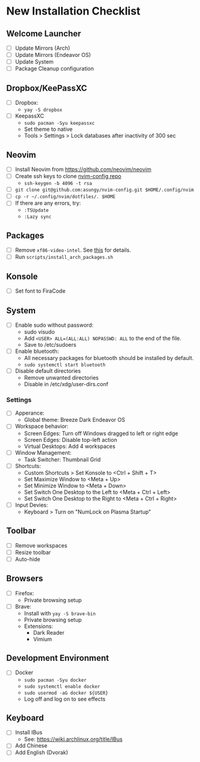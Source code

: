 # New Installation Checklist

## Welcome Launcher
- [ ] Update Mirrors (Arch)
- [ ] Update Mirrors (Endeavor OS)
- [ ] Update System
- [ ] Package Cleanup configuration

## Dropbox/KeePassXC
- [ ] Dropbox:
  - `yay -S dropbox`
- [ ] KeepassXC
  - `sudo pacman -Syu keepassxc`
  - Set theme to native
  - Tools > Settings > Lock databases after inactivity of 300 sec

## Neovim
- [ ] Install Neovim from https://github.com/neovim/neovim
- [ ] Create ssh keys to clone [nvim-config repo](https://github.com/asungy/nvim-config)
  - `ssh-keygen -b 4096 -t rsa`
- [ ] `git clone git@github.com:asungy/nvim-config.git $HOME/.config/nvim`
- [ ] `cp -r ~/.config/nvim/dotfiles/. $HOME`
- [ ] If there are any errors, try:
  - `:TSUpdate`
  - `:Lazy sync`

## Packages
- [ ] Remove `xf86-video-intel`. See [this](https://bbs.archlinux.org/viewtopic.php?pid=2021151#p2021151) for details.
- [ ] Run `scripts/install_arch_packages.sh`

## Konsole
- [ ] Set font to FiraCode

## System
- [ ] Enable sudo without password:
  - sudo visudo
  - Add `<USER> ALL=(ALL:ALL) NOPASSWD: ALL` to the end of the file.
  - Save to /etc/sudoers
- [ ] Enable bluetooth:
  - All necessary packages for bluetooth should be installed by default.
  - `sudo systemctl start bluetooth`
- [ ] Disable default directories
  - Remove unwanted directories
  - Disable in /etc/xdg/user-dirs.conf

### Settings
- [ ] Apperance:
  - Global theme: Breeze Dark Endeavor OS
- [ ] Workspace behavior:
  - Screen Edges: Turn off Windows dragged to left or right edge
  - Screen Edges: Disable top-left action
  - Virtual Desktops: Add 4 workspaces
- [ ] Window Management:
  - Task Switcher: Thumbnail Grid
- [ ] Shortcuts:
  - Custom Shortcuts > Set Konsole to <Ctrl + Shift + T>
  - Set Maximize Window to <Meta + Up>
  - Set Minimize Window to <Meta + Down>
  - Set Switch One Desktop to the Left to <Meta + Ctrl + Left>
  - Set Switch One Desktop to the Right to <Meta + Ctrl + Right>
- [ ] Input Devies:
  - Keyboard > Turn on "NumLock on Plasma Startup"

## Toolbar
- [ ] Remove workspaces
- [ ] Resize toolbar
- [ ] Auto-hide

## Browsers
- [ ] Firefox:
    - Private browsing setup
- [ ] Brave:
  - Install with `yay -S brave-bin`
  - Private browsing setup
  - Extensions:
    - Dark Reader
    - Vimium

## Development Environment
- [ ] Docker
  - `sudo pacman -Syu docker`
  - `sudo systemctl enable docker`
  - `sudo usermod -aG docker ${USER}`
  - Log off and log on to see effects

## Keyboard
- [ ] Install IBus
  - See: https://wiki.archlinux.org/title/IBus
- [ ] Add Chinese
- [ ] Add English (Dvorak)
